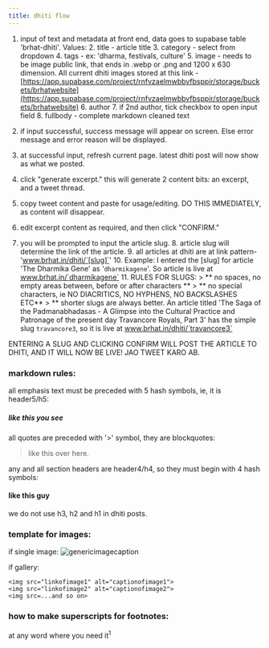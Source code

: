 ```yaml
---
title: dhiti flow
---
```


1. input of text and metadata at front end, data goes to supabase table 'brhat-dhiti'. Values:
    2. title - article title
    3. category - select from dropdown
    4. tags - ex: 'dharma, festivals, culture'
    5. image - needs to be image public link, that ends in .webp or .png and 1200 x 630 dimension. All current dhiti images stored at this link - [https://app.supabase.com/project/rnfvzaelmwbbvfbsppir/storage/buckets/brhatwebsite](https://app.supabase.com/project/rnfvzaelmwbbvfbsppir/storage/buckets/brhatwebsite)
    6. author
    7. if 2nd author, tick checkbox to open input field
    8. fullbody - complete markdown cleaned text 

2. if input successful, success message will appear on screen. Else error message and error reason will be displayed.

3. at successful input, refresh current page. latest dhiti post will now show as what we posted. 
4. click "generate excerpt." this will generate 2 content bits: an excerpt, and a tweet thread.
5. copy tweet content and paste for usage/editing. DO THIS IMMEDIATELY, as content will disappear.
6. edit excerpt content as required, and then click "CONFIRM."
7. you will be prompted to input the article slug. 
    8. article slug will determine the link of the article.
    9. all articles at dhiti are at link pattern- 'www.brhat.in/dhiti/`[slug]`'
    10. Example: I entered the [slug] for article 'The Dharmika Gene' as '`dharmikagene`'. So article is live at www.brhat.in/`dharmikagene`
    11. RULES FOR SLUGS:
            > ** no spaces, no empty areas between, before or after characters **
            > ** no special characters, ie NO DIACRITICS, NO HYPHENS, NO BACKSLASHES ETC**
            > ** shorter slugs are always better. An article titled 'The Saga of the Padmanabhadasas - A Glimpse into the Cultural Practice and Patronage of the present day Travancore Royals, Part 3' has the simple slug `travancore3`, so it is live at www.brhat.in/dhiti/`travancore3`
            
ENTERING A SLUG AND CLICKING CONFIRM WILL POST THE ARTICLE TO DHITI, AND IT WILL NOW BE LIVE!
JAO TWEET KARO AB.


### markdown rules:

all emphasis text must be preceded with 5 hash symbols, ie, it is header5/h5:

##### like this you see

all quotes are preceded with '>' symbol, they are blockquotes:

> like this over here.

any and all section headers are header4/h4, so they must begin with 4 hash symbols:

#### like this guy

we do not use h3, h2 and h1 in dhiti posts. 


### template for images:

if single image: <img src="imagelink_here_inside_quotes" alt="genericimagecaption"/>
            
if gallery:

<div class="rta-grid grid4 colgap200 rowgap200">

    <img src="linkofimage1" alt="captionofimage1">
    <img src="linkofimage2" alt="captionofimage2">
    <img src=...and so on>
    
</div>


### how to make superscripts for footnotes:
at any word where you need it<sup>1</sup>